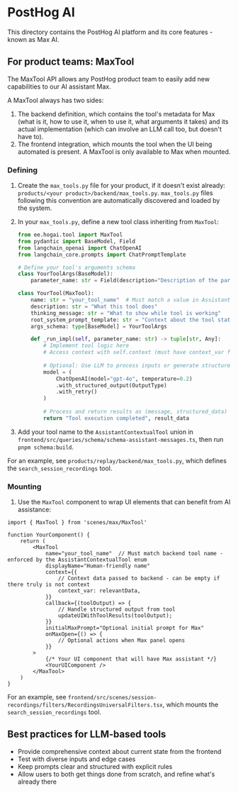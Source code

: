 # PostHog AI

This directory contains the PostHog AI platform and its core features - known as Max AI.

## For product teams: MaxTool

The MaxTool API allows any PostHog product team to easily add new capabilities to our AI assistant Max.

A MaxTool always has two sides:

1. The backend definition, which contains the tool's metadata for Max (what is it, how to use it, when to use it, what arguments it takes) and its actual implementation (which can involve an LLM call too, but doesn't have to).
2. The frontend integration, which mounts the tool when the UI being automated is present. A MaxTool is only available to Max when mounted.

### Defining

1. Create the `max_tools.py` file for your product, if it doesn't exist already: `products/<your product>/backend/max_tools.py`. `max_tools.py` files following this convention are automatically discovered and loaded by the system.

2. In your `max_tools.py`, define a new tool class inheriting from `MaxTool`:

    ```python
    from ee.hogai.tool import MaxTool
    from pydantic import BaseModel, Field
    from langchain_openai import ChatOpenAI
    from langchain_core.prompts import ChatPromptTemplate

    # Define your tool's arguments schema
    class YourToolArgs(BaseModel):
        parameter_name: str = Field(description="Description of the parameter")

    class YourTool(MaxTool):
        name: str = "your_tool_name"  # Must match a value in AssistantContextualTool enum
        description: str = "What this tool does"
        thinking_message: str = "What to show while tool is working"
        root_system_prompt_template: str = "Context about the tool state: {context_var}" 
        args_schema: type[BaseModel] = YourToolArgs

        def _run_impl(self, parameter_name: str) -> tuple[str, Any]:
            # Implement tool logic here
            # Access context with self.context (must have context_var from template)
            
            # Optional: Use LLM to process inputs or generate structured outputs
            model = (
                ChatOpenAI(model="gpt-4o", temperature=0.2)
                .with_structured_output(OutputType)
                .with_retry()
            )
            
            # Process and return results as (message, structured_data)
            return "Tool execution completed", result_data
    ```

3. Add your tool name to the `AssistantContextualTool` union in `frontend/src/queries/schema/schema-assistant-messages.ts`, then run `pnpm schema:build`.

For an example, see `products/replay/backend/max_tools.py`, which defines the `search_session_recordings` tool.

### Mounting

1. Use the `MaxTool` component to wrap UI elements that can benefit from AI assistance:

```tsx
import { MaxTool } from 'scenes/max/MaxTool'

function YourComponent() {
    return (
        <MaxTool
            name="your_tool_name"  // Must match backend tool name - enforced by the AssistantContextualTool enum
            displayName="Human-friendly name"
            context={{
                // Context data passed to backend - can be empty if there truly is not context
                context_var: relevantData,
            }}
            callback={(toolOutput) => {
                // Handle structured output from tool
                updateUIWithToolResults(toolOutput);
            }}
            initialMaxPrompt="Optional initial prompt for Max"
            onMaxOpen={() => {
                // Optional actions when Max panel opens
            }}
        >
            {/* Your UI component that will have Max assistant */}
            <YourUIComponent />
        </MaxTool>
    )
}
```

For an example, see `frontend/src/scenes/session-recordings/filters/RecordingsUniversalFilters.tsx`, which mounts the `search_session_recordings` tool.

## Best practices for LLM-based tools

- Provide comprehensive context about current state from the frontend
- Test with diverse inputs and edge cases
- Keep prompts clear and structured with explicit rules
- Allow users to both get things done from scratch, and refine what's already there
